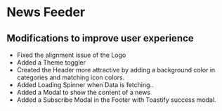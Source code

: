 # News Feeder
## Modifications to improve user experience 
- Fixed the alignment issue of the Logo
- Added a Theme toggler
- Created the Header more attractive by adding a background color in categories and matching icon colors.
- Added Loading Spinner when Data is fetching..
- Added a Modal to show the content of a news
- Added a Subscribe Modal in the Footer with Toastify success modal. 
